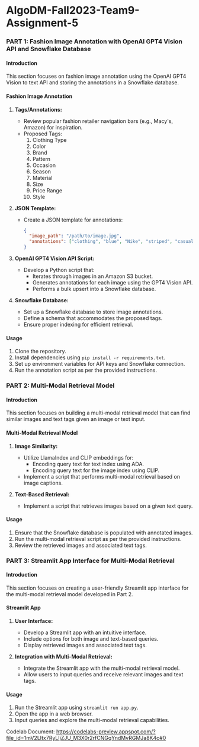 # AlgoDM-Fall2023-Team9-Assignment-5


### PART 1: Fashion Image Annotation with OpenAI GPT4 Vision API and Snowflake Database

#### Introduction
This section focuses on fashion image annotation using the OpenAI GPT4 Vision to text API and storing the annotations in a Snowflake database.

#### Fashion Image Annotation
1. **Tags/Annotations:**
   - Review popular fashion retailer navigation bars (e.g., Macy's, Amazon) for inspiration.
   - Proposed Tags:
     1. Clothing Type
     2. Color
     3. Brand
     4. Pattern
     5. Occasion
     6. Season
     7. Material
     8. Size
     9. Price Range
     10. Style

2. **JSON Template:**
   - Create a JSON template for annotations:
     ```json
     {
       "image_path": "/path/to/image.jpg",
       "annotations": ["clothing", "blue", "Nike", "striped", "casual", "spring", "cotton", "medium", "$50-$100", "sports"]
     }
     ```

3. **OpenAI GPT4 Vision API Script:**
   - Develop a Python script that:
     - Iterates through images in an Amazon S3 bucket.
     - Generates annotations for each image using the GPT4 Vision API.
     - Performs a bulk upsert into a Snowflake database.

4. **Snowflake Database:**
   - Set up a Snowflake database to store image annotations.
   - Define a schema that accommodates the proposed tags.
   - Ensure proper indexing for efficient retrieval.

#### Usage
1. Clone the repository.
2. Install dependencies using `pip install -r requirements.txt`.
3. Set up environment variables for API keys and Snowflake connection.
4. Run the annotation script as per the provided instructions.

### PART 2: Multi-Modal Retrieval Model

#### Introduction
This section focuses on building a multi-modal retrieval model that can find similar images and text tags given an image or text input.

#### Multi-Modal Retrieval Model
1. **Image Similarity:**
   - Utilize LlamaIndex and CLIP embeddings for:
     - Encoding query text for text index using ADA.
     - Encoding query text for the image index using CLIP.
   - Implement a script that performs multi-modal retrieval based on image captions.

2. **Text-Based Retrieval:**
   - Implement a script that retrieves images based on a given text query.

#### Usage
1. Ensure that the Snowflake database is populated with annotated images.
2. Run the multi-modal retrieval script as per the provided instructions.
3. Review the retrieved images and associated text tags.

### PART 3: Streamlit App Interface for Multi-Modal Retrieval

#### Introduction
This section focuses on creating a user-friendly Streamlit app interface for the multi-modal retrieval model developed in Part 2.

#### Streamlit App
1. **User Interface:**
   - Develop a Streamlit app with an intuitive interface.
   - Include options for both image and text-based queries.
   - Display retrieved images and associated text tags.

2. **Integration with Multi-Modal Retrieval:**
   - Integrate the Streamlit app with the multi-modal retrieval model.
   - Allow users to input queries and receive relevant images and text tags.

#### Usage
1. Run the Streamlit app using `streamlit run app.py`.
2. Open the app in a web browser.
3. Input queries and explore the multi-modal retrieval capabilities.

Codelab Document: https://codelabs-preview.appspot.com/?file_id=1mV2LItx7RyLIjZJU_M3X0r2rfCNGqYndMvRGMJa8K4c#0
